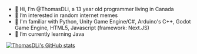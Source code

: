 - 👋 Hi, I’m @ThomasDLi, a 13 year old programmer living in Canada
- 👀 I’m interested in random internet memes
- 🤔 I'm familiar with Python, Unity Game Engine/C#, Arduino's C++, Godot Game Engine, HTML5, Javascript (framework: Next.JS)
- 🌱 I’m currently learning Java

[![ThomasDLi's GitHub stats](https://github-readme-stats.vercel.app/api?username=ThomasDLi)](https://github.com/anuraghazra/github-readme-stats)
<!---
ThomasDLi/ThomasDLi is a ✨ special ✨ repository because its `README.md` (this file) appears on your GitHub profile.
You can click the Preview link to take a look at your changes.
--->
